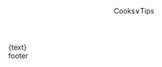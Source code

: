 <!DOCTYPE html>
<html lang="en">
<head>
	<meta charset="UTF-8">
	<title>CookBook</title>
	<link rel="stylesheet" href="css/main.min.css">
	<link rel="stylesheet" href="css/prism.css">
</head>
<body>
<header>Cooks&or;Tips</header>
<main>
{text}			
</main>
<footer>footer</footer>
<script src="js/prism.js"></script>
</body>
</html> 